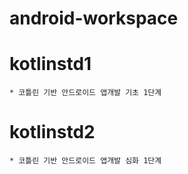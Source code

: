# android-workspace

# kotlinstd1

	* 코틀린 기반 안드로이드 앱개발 기초 1단계

# kotlinstd2
	
	* 코틀린 기반 안드로이드 앱개발 심화 1단계

